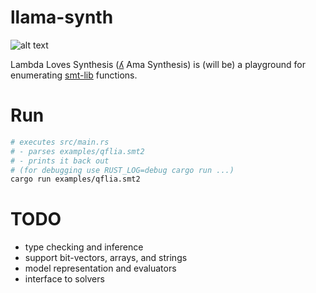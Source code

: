 # llama-synth
![alt text](https://github.com/FedericoAureliano/llama-synth/blob/master/images/llama.jpg "Logo by Elizabeth Polgreen")

Lambda Loves Synthesis ([ʎ](https://en.wikipedia.org/wiki/Ye%C3%ADsmo) Ama Synthesis) is (will be) a playground for enumerating [smt-lib](http://smtlib.cs.uiowa.edu/index.shtml) functions.

# Run
```sh
# executes src/main.rs
# - parses examples/qflia.smt2
# - prints it back out
# (for debugging use RUST_LOG=debug cargo run ...)
cargo run examples/qflia.smt2
```

# TODO
- type checking and inference
- support bit-vectors, arrays, and strings
- model representation and evaluators
- interface to solvers